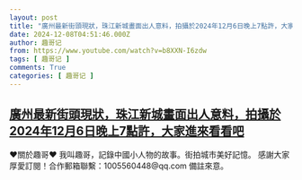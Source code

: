 ```yaml
---
layout: post
title: "廣州最新街頭現狀，珠江新城畫面出人意料，拍攝於2024年12月6日晚上7點許，大家進來看看吧"
date: 2024-12-08T04:51:46.000Z
author: 趣哥记
from: https://www.youtube.com/watch?v=b8XXN-I6zdw
tags: [ 趣哥记 ]
comments: True
categories: [ 趣哥记 ]
---
```

<!--1733633506000-->
[廣州最新街頭現狀，珠江新城畫面出人意料，拍攝於2024年12月6日晚上7點許，大家進來看看吧](https://www.youtube.com/watch?v=b8XXN-I6zdw)
------

<div>
♥關於趣哥♥  我叫趣哥，記錄中國小人物的故事。街拍城市美好記憶。  感謝大家厚愛訂閱！合作郵箱聯繫：1005560448@qq.com 備註來意。
</div>
